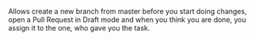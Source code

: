 Allows create a new branch from master before you start doing changes, open a Pull Request in Draft mode and when you think you are done, you assign it to the one, who gave you the task.

